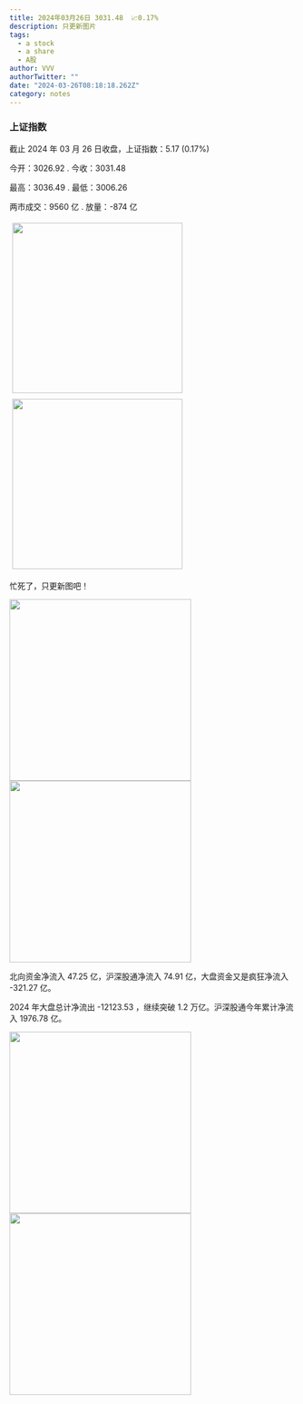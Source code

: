 ```yaml
---
title: 2024年03月26日 3031.48  📈0.17%
description: 只更新图片
tags:
  - a stock
  - a share
  - A股
author: VVV
authorTwitter: ""
date: "2024-03-26T08:18:18.262Z"
category: notes
---
```


### 上证指数

截止 2024 年 03 月 26 日收盘，上证指数：<span class="font-semibold text-r-5">5.17 (0.17%)</span>

今开：<span class="font-semibold text-r-5">3026.92 </span> . 今收：<span class="font-semibold text-r-5">3031.48 </span>

最高：<span class="font-semibold text-r-5">3036.49 </span> . 最低：<span class="font-semibold text-g-6">3006.26 </span>

两市成交：<span class="font-semibold">9560 亿</span> . 放量：<span class="font-semibold text-g-5">-874 亿</span>

<img src="/images/uploads/2024-03/20240326-zs-sh.png" style="width: 300px;display:inline-block;margin: 5px">
<img src="/images/uploads/2024-03/20240326-zs-sh-rk.png" style="width: 300px;display:inline-block;margin: 5px">

忙死了，只更新图吧！

<img src="/images/uploads/2024-03/20240326-zs-global.png" width="320">

<img src="/images/uploads/2024-03/20240326-zs-bs.png" width="320">

北向资金净流入 <span class="font-semibold text-r-5">47.25 亿</span>，沪深股通净流入 <span class="font-semibold text-r-5">74.91 亿</span>，大盘资金又是疯狂净流入 <span class="font-semibold text-g-7">-321.27 亿</span>。

2024 年大盘总计净流出 <span class="font-semibold text-g-8">-12123.53 </span>，继续突破 1.2 万亿。沪深股通今年累计净流入 <span class="font-semibold text-r-6">1976.78 </span>亿。

<img src="/images/uploads/2024-03/20240326-zs-as.png" width="320">
<img src="/images/uploads/2024-03/20240326-zs-zdtj.png" width="320">
